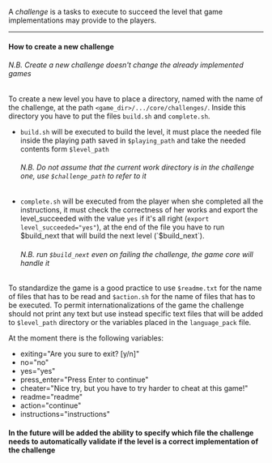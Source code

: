A *challenge* is a tasks to execute to succeed the level that game implementations may provide to the players.

--------------------------

#### How to create a new challenge ####
###### N.B. Create a new challenge doesn't change the already implemented games ######

To create a new level you have to place a directory, named with the name of the challenge, at the path `<game_dir>/.../core/challenges/`. Inside this directory you have to put the files `build.sh` and `complete.sh`.

*   `build.sh` will be executed to build the level, it must place the needed file inside the playing path saved in `$playing_path` and take the needed contents form `$level_path`

    ###### N.B. Do not assume that the current work directory is in the challenge one, use `$challenge_path` to refer to it
*   `complete.sh` will be executed from the player when she completed all the instructions, it must check the correctness of her works and export the level_succeeded with the value `yes` if it's all right (`export level_succeeded="yes"`), at the end of the file you have to run $build_next that will build the next level (`$build_next`).

    ###### N.B. run `$build_next` even on failing the challenge, the game core will handle it ######

To standardize the game is a good practice to use `$readme.txt` for the name of files that has to be read and `$action.sh` for the name of files that has to be executed.
To permit internationalizations of the game the challenge should not print any text but use instead specific text files that will be added to `$level_path` directory or the variables placed in the `language_pack` file.

At the moment there is the following variables:
*   exiting="Are you sure to exit? [y/n]"
*   no="no"
*   yes="yes"
*   press_enter="Press Enter to continue"
*   cheater="Nice try, but you have to try harder to cheat at this game!"
*   readme="readme"
*   action="continue"
*   instructions="instructions"


#### In the future will be added the ability to specify which file the challenge needs to automatically validate if the level is a correct implementation of the challenge